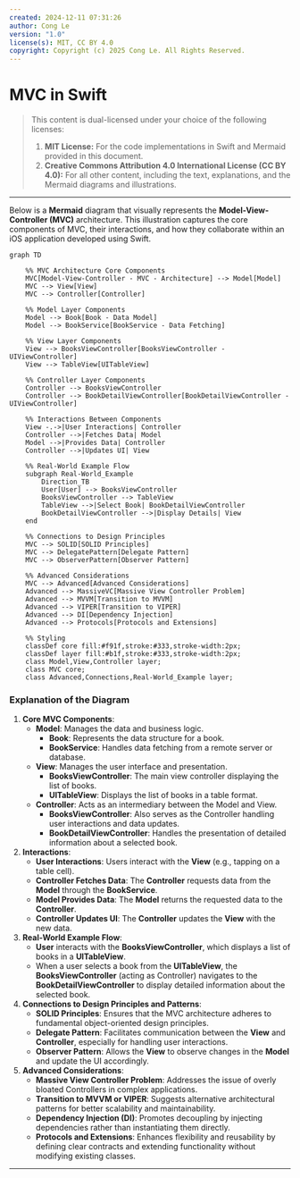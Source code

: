 ```yaml
---
created: 2024-12-11 07:31:26
author: Cong Le
version: "1.0"
license(s): MIT, CC BY 4.0
copyright: Copyright (c) 2025 Cong Le. All Rights Reserved.
---
```



# MVC in Swift

> This content is dual-licensed under your choice of the following licenses:
> 1.  **MIT License:** For the code implementations in Swift and Mermaid provided in this document.
> 2.  **Creative Commons Attribution 4.0 International License (CC BY 4.0):** For all other content, including the text, explanations, and the Mermaid diagrams and illustrations.

---

Below is a **Mermaid** diagram that visually represents the **Model-View-Controller (MVC)** architecture. This illustration captures the core components of MVC, their interactions, and how they collaborate within an iOS application developed using Swift.

```mermaid
graph TD

    %% MVC Architecture Core Components
    MVC[Model-View-Controller - MVC - Architecture] --> Model[Model]
    MVC --> View[View]
    MVC --> Controller[Controller]

    %% Model Layer Components
    Model --> Book[Book - Data Model]
    Model --> BookService[BookService - Data Fetching]

    %% View Layer Components
    View --> BooksViewController[BooksViewController - UIViewController]
    View --> TableView[UITableView]

    %% Controller Layer Components
    Controller --> BooksViewController
    Controller --> BookDetailViewController[BookDetailViewController - UIViewController]

    %% Interactions Between Components
    View -.->|User Interactions| Controller
    Controller -->|Fetches Data| Model
    Model -->|Provides Data| Controller
    Controller -->|Updates UI| View

    %% Real-World Example Flow
    subgraph Real-World_Example
        Direction_TB
        User[User] --> BooksViewController
        BooksViewController --> TableView
        TableView -->|Select Book| BookDetailViewController
        BookDetailViewController -->|Display Details| View
    end

    %% Connections to Design Principles
    MVC --> SOLID[SOLID Principles]
    MVC --> DelegatePattern[Delegate Pattern]
    MVC --> ObserverPattern[Observer Pattern]

    %% Advanced Considerations
    MVC --> Advanced[Advanced Considerations]
    Advanced --> MassiveVC[Massive View Controller Problem]
    Advanced --> MVVM[Transition to MVVM]
    Advanced --> VIPER[Transition to VIPER]
    Advanced --> DI[Dependency Injection]
    Advanced --> Protocols[Protocols and Extensions]

    %% Styling
    classDef core fill:#f91f,stroke:#333,stroke-width:2px;
    classDef layer fill:#b1f,stroke:#333,stroke-width:2px;
    class Model,View,Controller layer;
    class MVC core;
    class Advanced,Connections,Real-World_Example layer;

```

### Explanation of the Diagram

1. **Core MVC Components**:
    - **Model**: Manages the data and business logic.
        - **Book**: Represents the data structure for a book.
        - **BookService**: Handles data fetching from a remote server or database.
    - **View**: Manages the user interface and presentation.
        - **BooksViewController**: The main view controller displaying the list of books.
        - **UITableView**: Displays the list of books in a table format.
    - **Controller**: Acts as an intermediary between the Model and View.
        - **BooksViewController**: Also serves as the Controller handling user interactions and data updates.
        - **BookDetailViewController**: Handles the presentation of detailed information about a selected book.
2. **Interactions**:
    - **User Interactions**: Users interact with the **View** (e.g., tapping on a table cell).
    - **Controller Fetches Data**: The **Controller** requests data from the **Model** through the **BookService**.
    - **Model Provides Data**: The **Model** returns the requested data to the **Controller**.
    - **Controller Updates UI**: The **Controller** updates the **View** with the new data.
3. **Real-World Example Flow**:
    - **User** interacts with the **BooksViewController**, which displays a list of books in a **UITableView**.
    - When a user selects a book from the **UITableView**, the **BooksViewController** (acting as Controller) navigates to the **BookDetailViewController** to display detailed information about the selected book.
4. **Connections to Design Principles and Patterns**:
    - **SOLID Principles**: Ensures that the MVC architecture adheres to fundamental object-oriented design principles.
    - **Delegate Pattern**: Facilitates communication between the **View** and **Controller**, especially for handling user interactions.
    - **Observer Pattern**: Allows the **View** to observe changes in the **Model** and update the UI accordingly.
5. **Advanced Considerations**:
    - **Massive View Controller Problem**: Addresses the issue of overly bloated Controllers in complex applications.
    - **Transition to MVVM or VIPER**: Suggests alternative architectural patterns for better scalability and maintainability.
    - **Dependency Injection (DI)**: Promotes decoupling by injecting dependencies rather than instantiating them directly.
    - **Protocols and Extensions**: Enhances flexibility and reusability by defining clear contracts and extending functionality without modifying existing classes.

---